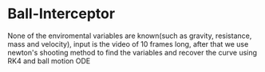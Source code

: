 # Ball-Interceptor
None of the enviromental variables are known(such as gravity, resistance, mass and velocity), input is the video of 10 frames long, after that we use newton's shooting method to find the variables and recover the curve using RK4 and ball motion ODE
